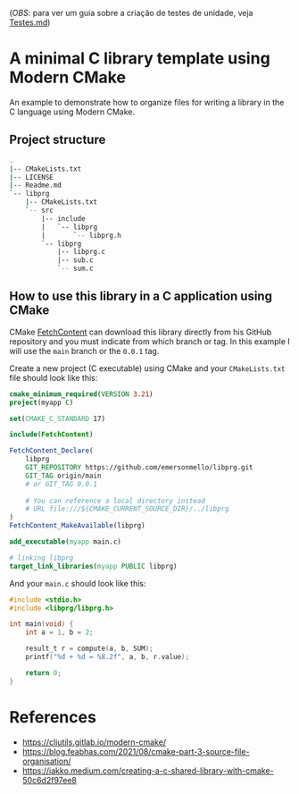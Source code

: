 (_OBS_: para ver um guia sobre a criação de testes de unidade, veja [Testes.md](Testes.md))

# A minimal C library template using Modern CMake

An example to demonstrate how to organize files for writing a library in the C language using Modern CMake.

## Project structure

```bash
.
|-- CMakeLists.txt
|-- LICENSE
|-- Readme.md
`-- libprg
    |-- CMakeLists.txt
    `-- src
        |-- include
        |   `-- libprg
        |       `-- libprg.h
        `-- libprg
            |-- libprg.c
            |-- sub.c
            `-- sum.c
```

## How to use this library in a C application using CMake

CMake [FetchContent](https://cmake.org/cmake/help/latest/module/FetchContent.html) can download this library directly from his GitHub repository and you must indicate from which branch or tag. In this example I will use the `main` branch or the `0.0.1` tag.

Create a new project (C executable) using CMake and your `CMakeLists.txt` file should look like this:

```cmake
cmake_minimum_required(VERSION 3.21)
project(myapp C)

set(CMAKE_C_STANDARD 17)

include(FetchContent)

FetchContent_Declare(
    libprg
    GIT_REPOSITORY https://github.com/emersonmello/libprg.git
    GIT_TAG origin/main 
    # or GIT_TAG 0.0.1
    
    # You can reference a local directory instead
    # URL file:///${CMAKE_CURRENT_SOURCE_DIR}/../libprg
)
FetchContent_MakeAvailable(libprg)

add_executable(myapp main.c)

# linking libprg
target_link_libraries(myapp PUBLIC libprg)
```

And your `main.c`  should look like this:
```c
#include <stdio.h>
#include <libprg/libprg.h>

int main(void) {
    int a = 1, b = 2;

    result_t r = compute(a, b, SUM);
    printf("%d + %d = %8.2f", a, b, r.value);

    return 0;
}
```

# References

- https://cliutils.gitlab.io/modern-cmake/
- https://blog.feabhas.com/2021/08/cmake-part-3-source-file-organisation/
- https://iakko.medium.com/creating-a-c-shared-library-with-cmake-50c6d2f97ee8
